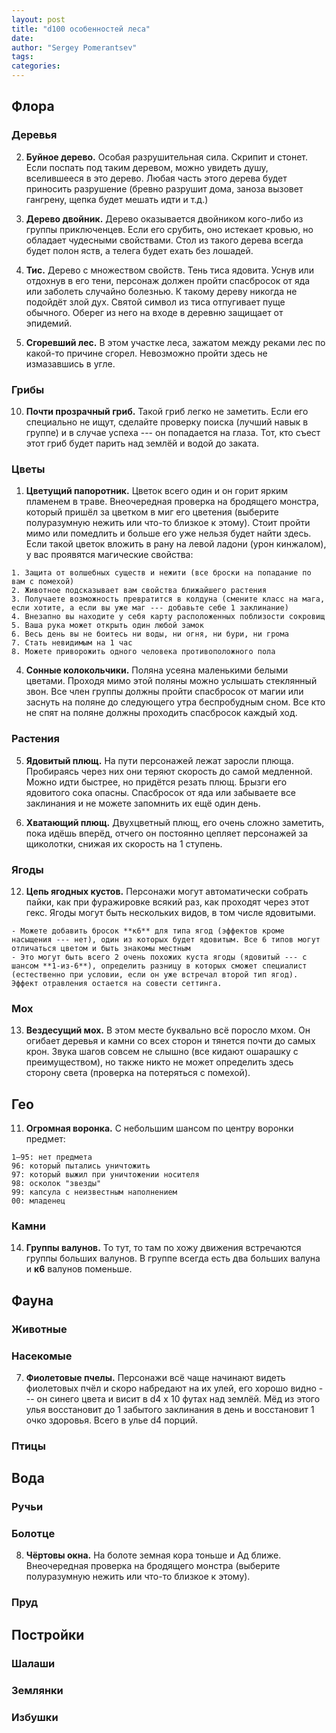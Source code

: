 ```yaml
---
layout: post
title: "d100 особенностей леса"
date: 
author: "Sergey Pomerantsev"
tags:
categories:
---
```


## Флора
	
### Деревья

002. **Буйное дерево.** Особая разрушительная сила. Скрипит и стонет. Если поспать под таким деревом, можно увидеть душу, вселившееся в это дерево. Любая часть этого дерева будет приносить разрушение (бревно разрушит дома, заноза вызовет гангрену, щепка будет мешать идти и т.д.)

003. **Дерево двойник.** Дерево оказывается двойником кого-либо из группы приключенцев. Если его срубить, оно истекает кровью, но обладает чудесными свойствами. Стол из такого дерева всегда будет полон яств, а телега будет ехать без лошадей.

009. **Тис.** Дерево с множеством свойств. Тень тиса ядовита. Уснув или отдохнув в его тени, персонаж должен пройти спасбросок от яда или заболеть случайно болезнью. К такому дереву никогда не подойдёт злой дух. Святой символ из тиса отпугивает пуще обычного. Оберег из него на входе в деревню защищает от эпидемий.

015. **Сгоревший лес.** В этом участке леса, зажатом между реками лес по какой-то причине сгорел. Невозможно пройти здесь не измазавшись в угле.

### Грибы

010. **Почти прозрачный гриб.** Такой гриб легко не заметить. Если его специально не ищут, сделайте проверку поиска (лучший навык в группе) и в случае успеха --- он попадается на глаза. Тот, кто съест этот гриб будет парить над землёй и водой до заката.

### Цветы

001. **Цветущий папоротник.** Цветок всего один и он горит ярким пламенем в траве. Внеочередная проверка на бродящего монстра, который пришёл за цветком в миг его цветения (выберите полуразумную нежить или что-то близкое к этому). Стоит пройти мимо или помедлить и больше его уже нельзя будет найти здесь. Если такой цветок вложить в рану на левой ладони (урон кинжалом), у вас проявятся магические свойства:

	1. Защита от волшебных существ и нежити (все броски на попадание по вам с помехой)
	2. Животное подсказывает вам свойства ближайшего растения
	3. Получаете возможность превратится в колдуна (смените класс на мага, если хотите, а если вы уже маг --- добавьте себе 1 заклинание)
	4. Внезапно вы находите у себя карту расположенных поблизости сокровищ
	5. Ваша рука может открыть один любой замок
	6. Весь день вы не боитесь ни воды, ни огня, ни бури, ни грома
	7. Стать невидимым на 1 час
	8. Можете приворожить одного человека противоположного пола

004. **Сонные колокольчики.** Поляна усеяна маленькими белыми цветами. Проходя мимо этой поляны можно услышать стеклянный звон. Все член группы должны пройти спасбросок от магии или заснуть на поляне до следующего утра беспробудным сном. Все кто не спят на поляне должны проходить спасбросок каждый ход.

### Растения

005. **Ядовитый плющ.** На пути персонажей лежат заросли плюща. Пробираясь через них они теряют скорость до самой медленной. Можно идти быстрее, но придётся резать плющ. Брызги его ядовитого сока опасны. Спасбросок от яда или забываете все заклинания и не можете запомнить их ещё один день.

006. **Хватающий плющ.** Двухцветный плющ, его очень сложно заметить, пока идёшь вперёд, отчего он постоянно цепляет персонажей за щиколотки, снижая их скорость на 1 ступень.

### Ягоды

012. **Цепь ягодных кустов.** Персонажи могут автоматически собрать пайки, как при фуражировке всякий раз, как проходят через этот гекс. Ягоды могут быть нескольких видов, в том числе ядовитыми.

	- Можете добавить бросок **к6** для типа ягод (эффектов кроме насыщения --- нет), один из которых будет ядовитым. Все 6 типов могут отличаться цветом и быть знакомы местным
	- Это могут быть всего 2 очень похожих куста ягоды (ядовитый --- с шансом **1-из-6**), определить разницу в которых сможет специалист (естественно при условии, если он уже встречал второй тип ягод). Эффект отравления остается на совести сеттинга. 

### Мох

013. **Вездесущий мох.** В этом месте буквально всё поросло мхом. Он огибает деревья и камни со всех сторон и тянется почти до самых крон. Звука шагов совсем не слышно (все кидают ошарашку с преимуществом), но также никто не может определить здесь сторону света (проверка на потеряться с помехой).

## Гео

011. **Огромная воронка.** С небольшим шансом по центру воронки предмет:

	1—95: нет предмета  
	96: который пытались уничтожить  
	97: который выжил при уничтожении носителя  
	98: осколок "звезды"  
	99: капсула с неизвестным наполнением  
	00: младенец
	
### Камни

014. **Группы валунов.** То тут, то там по хожу движения встречаются группы больших валунов. В группе всегда есть два больших валуна и **к6** валунов поменьше.
	
## Фауна

### Животные

### Насекомые

007. **Фиолетовые пчелы.** Персонажи всё чаще начинают видеть фиолетовых пчёл и скоро набредают на их улей, его хорошо видно --- он синего цвета и висит в d4 x 10 футах над землёй. Мёд из этого улья восстановит до 1 забытого заклинания в день и восстановит 1 очко здоровья. Всего в улье d4 порций.

### Птицы

## Вода

### Ручьи

### Болотце

008. **Чёртовы окна.** На болоте земная кора тоньше и Ад ближе. Внеочередная проверка на бродящего монстра (выберите полуразумную нежить или что-то близкое к этому).

### Пруд

## Постройки

### Шалаши

### Землянки

### Избушки